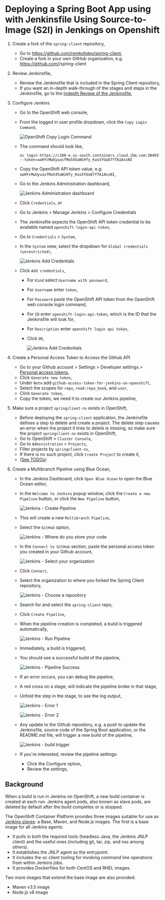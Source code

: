 # Deploying a Spring Boot App using with Jenkinsfile Using Source-to-Image (S2I) in Jenkings on Openshift


1. Create a fork of the `spring-client` repository,

	* Go to https://github.com/remkohdev/spring-client,
	* Create a fork in your own GitHub organization, e.g. https://github.com/<username>/spring-client


2. Review Jenkinsfile,

	* Review the Jenkinsfile that is included in the Spring Client repository,
	* If you want an in-depth walk-through of the stages and steps in the Jenkinsfile, go to the [Indepth Review of the Jenkinsfile](indepth-review-jenkinsfile.md),


3. Configure Jenkins

	* Go to the OpenShift web console,
  	* From the logged in user profile dropdown, click the `Copy Login Command`,

		![OpenShift Copy Login Command](../images/openshift-copy-login-command.png)

	* The command should look like,

		```text
		oc login https://c100-e.us-south.containers.cloud.ibm.com:30403 --token=aaHYcMwUyuasfMaS45aWiHfy_Kas5YUa67YTA1AxsNI
		```

	* Copy the OpenShift API token value, e.g. `aaHYcMwUyuasfMaS45aWiHfy_Kas5YUa67YTA1AxsNI`,


	* Go to the Jenkins Administration dashboard, 

		![Jenkins Administration dashboard](../images/jenkins-admin.png)

	* Click `Credentials`, or 
	* Go to Jenkins > Manage Jenkins > Configure Credentials
	* The Jenkinsfile expects the OpenShift API token credential to be available named `openshift-login-api-token`,
	* Go to `Credentials` > `System`,
	* In the `System` view, select the dropdown for `Global credentials (unrestricted)`,

		![Jenkins Add Credentials](../images/jenkins-credentials-system-add.png)

	* Click `Add credentials`,
    	* For `Kind` select `Username with password`,
    	* For `Username` enter `token`,
    	* For `Password` paste the OpenShift API token from the OpenShift web console login command,
    	* For `ID` enter `openshift-login-api-token`, which is the ID that the Jenkinsfile will look for,
    	* For `Description` enter `openshift login api token`,
    	* Click `OK`,

			![Jenkins Add Credentials](../images/jenkins-new-credentials.png)


4. Create a Personal Access Token to Access the Github API

	* Go to your Github account > Settings > Developer settings > [Personal access tokens](https://github.com/settings/tokens),
	* Click `Generate new token`,
	* Under `Note` add `github-access-token-for-jenkins-on-openshift`,
	* Select the scopes for `repo`, `read:repo_hook`, and `user`,
	* Click `Generate token`,
	* Copy the token, we need it to create our Jenkins pipeline,


5. Make sure a project `springclient-ns` exists in OpenShift,

	* Before deploying the `spring-client` application, the Jenkinsfile defines a step to delete and create a project. The delete step causes an error when the project it tries to delete is missing, so make sure the project `springclient-ns` exists in OpenShift,
	* Go to OpenShift > `Cluster Console`,
	* Go to `Administration` > `Projects`,
	* Filter projects by `springclient-ns`,
	* If there is no such project, click `Create Project` to create it,
	* ([See TODOs](../README.md))

6. Create a Multibranch Pipeline using Blue Ocean,

	* In the Jenkins Dashboard, click `Open Blue Ocean` to open the Blue Ocean editor,
	* In the `Welcome to Jenkins` popup window, click the `Create a new Pipeline` button, or click the `New Pipeline` button,

		![Jenkins - Create Pipeline](../images/jenkins-welcome-create-pipeline.png)

	* This will create a new `Multibranch Pipeline`,
	* Select the `GitHub` option,

		![Jenkins - Where do you store your code](../images/jenkins-select-scm.png)

	* In the `Connect to GitHub` section, paste the personal access token you created in your Github account,

		![Jenkins - Select your organization](../images/jenkins-which-org.png)

	* Click `Connect`,
	* Select the organization to where you forked the Spring Client repository,

		![Jenkins - Choose a repository](../images/github-token-choose-repo.png)

	* Search for and select the `spring-client` repo,
	* Click `Create Pipeline`,

	* When the pipeline creation is completed, a build is triggered automatically,

		![Jenkins - Run Pipeline](../images/jenkins-run-pipeline.png)

	* Immediately, a build is triggered,
	* You should see a successful build of the pipeline,

		![Jenkins - Pipeline Success](../images/jenkins-pipeline-success.png)

	* If an error occurs, you can debug the pipeline,
	* A red cross on a stage, will indicate the pipeline broke in that stage, 
	* Unfold the step in the stage, to see the log output,

		![Jenkins - Error 1](../images/jenkins-error-1.png)

		![Jenkins - Error 2](../images/jenkins-error-2.png)

	* Any update to the Github repository, e.g. a push to update the Jenkinsfile, source code of the Spring Boot application, or the README.md file, will trigger a new build of the pipeline,

		![Jenkins - build trigger](../images/jenkins-build-trigger.png)

	* If you're interested, review the pipeline settings:
    	* Click the Configure option,
    	* Review the settings,

## Background 

When a build is run in Jenkins on OpenShift, a new build container is created at each run. Jenkins agent pods, also known as slave pods, are deleted by default after the build completes or is stopped.

The OpenShift Container Platform provides three images suitable for use as [Jenkins slaves](https://docs.openshift.com/container-platform/3.11/using_images/other_images/jenkins_slaves.html): a Base, Maven, and Node.js images. The first is a base image for all Jenkins agents:

* It pulls in both the required tools (headless Java, the Jenkins JNLP client) and the useful ones (including git, tar, zip, and nss among others).
* It establishes the JNLP agent as the entrypoint.
* It includes the oc client tooling for invoking command line operations from within Jenkins jobs.
* It provides Dockerfiles for both CentOS and RHEL images.

Two more images that extend the base image are also provided:
* Maven v3.5 image
* Node.js v8 image

